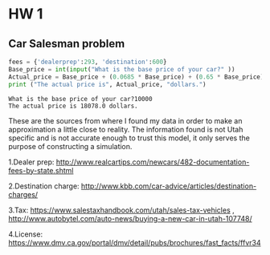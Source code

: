 
# HW 1
## Car Salesman problem


```python
fees = {'dealerprep':293, 'destination':600}
Base_price = int(input("What is the base price of your car?" )) 
Actual_price = Base_price + (0.0685 * Base_price) + (0.65 * Base_price) + fees['dealerprep'] + fees['destination'] 
print ("The actual price is", Actual_price, "dollars.")
```

    What is the base price of your car?10000
    The actual price is 18078.0 dollars.


These are the sources from where I found my data in order to make an approximation a little close to reality. The information found is not Utah specific and is not accurate enough to trust this model, it only serves the purpose of constructing a simulation.

1.Dealer prep: http://www.realcartips.com/newcars/482-documentation-fees-by-state.shtml

2.Destination charge: http://www.kbb.com/car-advice/articles/destination-charges/

3.Tax: https://www.salestaxhandbook.com/utah/sales-tax-vehicles , http://www.autobytel.com/auto-news/buying-a-new-car-in-utah-107748/ 

4.License: https://www.dmv.ca.gov/portal/dmv/detail/pubs/brochures/fast_facts/ffvr34
